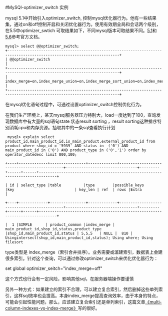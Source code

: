 #MySQl-optimizer_switch 实例

mysql 5.1中开始引入optimizer_switch, 控制mysql优化器行为。他有一些结果集，通过on和off控制开启和关闭优化器行为。使用有效期全局和会话两个级别，在5.5中optimizer_swtich 可取结果如下，不同mysql版本可取结果不同。[5.1](http://dev.mysql.com/doc/refman/5.1/en/switchable-optimizations.html)和[5.6](http://dev.mysql.com/doc/refman/5.6/en/switchable-optimizations.html)参考官方文档。

```mysql
mysql> select @@optimizer_switch;
+------------------------------------------------------------------------------------------------------------------------+
| @@optimizer_switch                                                                                                     |
+------------------------------------------------------------------------------------------------------------------------+
| index_merge=on,index_merge_union=on,index_merge_sort_union=on,index_merge_intersection=on,engine_condition_pushdown=on | 
+------------------------------------------------------------------------------------------------------------------------+
```



在mysql优化语句过程中，可通过设置optimizer_switch控制优化行为。

 在我们生产环境上，某天mysql服务器压力特别大，load一度达到了100，查询发现数据库中有大量的sql语句state 状态result sorting ，result sorting这种排序特别消耗cpu和内存资源。抽取其中的一条sql查看执行计划

```mysql
 mysql> explain select product_id,main_product_id,is_main_product,external_product_id from product where shop_id = '5939' AND status in  ('0') AND main_product_id in ('0') AND product_type in ('0','1') order by operator_datedesc limit 800,100;

+----+-------------+----------------+-------------+---------------------------------------------+--------------------------------+---------+------+------+------------------------------------------------------------------------------+

| id | select_type |table          |type        |possible_keys                              |key                           | key_len | ref  | rows |Extra                                                                       |

+----+-------------+----------------+-------------+---------------------------------------------+--------------------------------+---------+------+------+------------------------------------------------------------------------------+

|  1 |SIMPLE      | product_common |index_merge | main_product_id,shop_id,status,product_type |shop_id,main_product_id,status | 5,5,5   | NULL |  810 | Usingintersect(shop_id,main_product_id,status); Using where; Using filesort
```



type类型是 index_merge（索引合并排序）。业务需要或滥建索引，数据表上会建很多索引。针对这个查询，可以通过修改optimizer_switch来优化优化器行为：

set global optimizer_seitch="index_merge=off"    

这个方式也行会有一定风险，影响其他sql，在服务器端操作要谨慎  

另外一种方式：如果建立的索引不合理，可以建立复合索引，然后删掉这些单列索引，这样sql效率也会提高。本身index_merge提高查询效率，由于本身的特点，可能会引起性能问题，那么，应该建立复合索引还是单列索引，这篇文章[《multi-column-indexes-vs-index-merge》](http://www.mysqlperformanceblog.com/2009/09/19/multi-column-indexes-vs-index-merge/)写的很好。